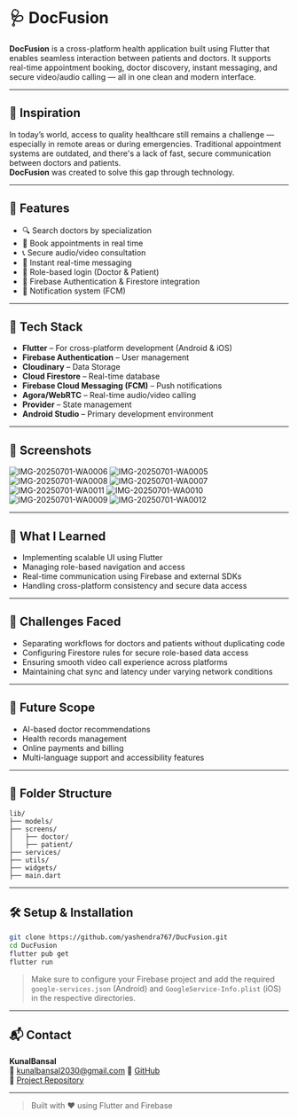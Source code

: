# 🩺 DocFusion

**DocFusion** is a cross-platform health application built using Flutter that enables seamless interaction between patients and doctors. It supports real-time appointment booking, doctor discovery, instant messaging, and secure video/audio calling — all in one clean and modern interface.

---

## 🚀 Inspiration

In today’s world, access to quality healthcare still remains a challenge — especially in remote areas or during emergencies. Traditional appointment systems are outdated, and there's a lack of fast, secure communication between doctors and patients.  
**DocFusion** was created to solve this gap through technology.

---

## 🧩 Features

- 🔍 Search doctors by specialization
- 📅 Book appointments in real time
- 📞 Secure audio/video consultation
- 💬 Instant real-time messaging
- 👥 Role-based login (Doctor & Patient)
- 🔐 Firebase Authentication & Firestore integration
- 🔔 Notification system (FCM)

---

## 🧱 Tech Stack

- **Flutter** – For cross-platform development (Android & iOS)
- **Firebase Authentication** – User management
- **Cloudinary** – Data Storage
- **Cloud Firestore** – Real-time database
- **Firebase Cloud Messaging (FCM)** – Push notifications
- **Agora/WebRTC** – Real-time audio/video calling
- **Provider** – State management
- **Android Studio** – Primary development environment

---

## 📸 Screenshots

![IMG-20250701-WA0006](https://github.com/user-attachments/assets/4d89ea33-5279-43d1-8198-848aa730a3ff)
![IMG-20250701-WA0005](https://github.com/user-attachments/assets/e44154e2-d9cd-4b4c-9472-1c34ca063a0b)
![IMG-20250701-WA0008](https://github.com/user-attachments/assets/3940578e-fdaa-487d-9da7-4af7c795b5fa)
![IMG-20250701-WA0007](https://github.com/user-attachments/assets/1280d6e2-9f97-4fca-878f-08c3a48bc98c)
![IMG-20250701-WA0011](https://github.com/user-attachments/assets/441f943d-e25f-483a-ba90-c5a87a6122dd)
![IMG-20250701-WA0010](https://github.com/user-attachments/assets/f208a39a-b0e0-4408-89b7-f0d24db9d194)
![IMG-20250701-WA0009](https://github.com/user-attachments/assets/3e64935a-86d0-4777-aef7-70443661b6fd)
![IMG-20250701-WA0012](https://github.com/user-attachments/assets/155f41fd-33b6-4fa7-84fa-f14a514ea678)

---

## 🧠 What I Learned

- Implementing scalable UI using Flutter
- Managing role-based navigation and access
- Real-time communication using Firebase and external SDKs
- Handling cross-platform consistency and secure data access

---

## 🚧 Challenges Faced

- Separating workflows for doctors and patients without duplicating code
- Configuring Firestore rules for secure role-based data access
- Ensuring smooth video call experience across platforms
- Maintaining chat sync and latency under varying network conditions

---

## 🔮 Future Scope

- AI-based doctor recommendations
- Health records management
- Online payments and billing
- Multi-language support and accessibility features

---

## 📂 Folder Structure

```
lib/
├── models/
├── screens/
│   ├── doctor/
│   ├── patient/
├── services/
├── utils/
├── widgets/
├── main.dart
```

---

## 🛠 Setup & Installation

```bash
git clone https://github.com/yashendra767/DucFusion.git
cd DucFusion
flutter pub get
flutter run
```

> Make sure to configure your Firebase project and add the required `google-services.json` (Android) and `GoogleService-Info.plist` (iOS) in the respective directories.

---

## 📬 Contact

**KunalBansal**  
📧 kunalbansal2030@gmail.com 
🔗 [GitHub](https://github.com/Kunal-3004)  
🔗 [Project Repository](https://github.com/Kunal-3004/DocFusion)

---

> Built with ❤️ using Flutter and Firebase
